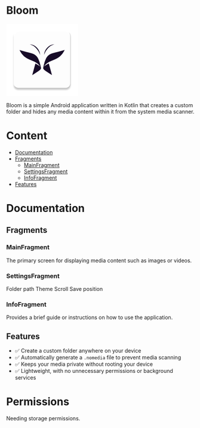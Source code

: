 # Bloom

![](./app/src/main/res/mipmap-xxxhdpi/ic_launcher.webp "Bloom")

Bloom is a simple Android application written in Kotlin that creates a custom folder and hides any media content within it from the system media scanner.


# Content

- [Documentation](#documentation)
- [Fragments](#fragments)
  - [MainFragment](#mainfragment)
  - [SettingsFragment](#settingsfragment)
  - [InfoFragment](#infofragment)
- [Features](#features)


# Documentation

## Fragments

### MainFragment

The primary screen for displaying media content such as images or videos.

### SettingsFragment

Folder path
Theme
Scroll
Save position

### InfoFragment

Provides a brief guide or instructions on how to use the application.

## Features

- ✅ Create a custom folder anywhere on your device
- ✅ Automatically generate a `.nomedia` file to prevent media scanning
- ✅ Keeps your media private without rooting your device
- ✅ Lightweight, with no unnecessary permissions or background services


# Permissions

Needing storage permissions.